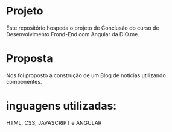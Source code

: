 # Projeto

Este repositório hospeda o projeto de Conclusão do curso de Desenvolvimento Frond-End com Angular da DIO.me.

# Proposta

Nos foi proposto a construção de um Blog de notícias utilizando componentes. 

# inguagens utilizadas:

HTML, CSS, JAVASCRIPT e ANGULAR
